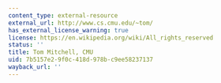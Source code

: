 ```yaml
---
content_type: external-resource
external_url: http://www.cs.cmu.edu/~tom/
has_external_license_warning: true
license: https://en.wikipedia.org/wiki/All_rights_reserved
status: ''
title: Tom Mitchell, CMU
uid: 7b5157e2-9f0c-418d-978b-c9ee58237137
wayback_url: ''
---
```

